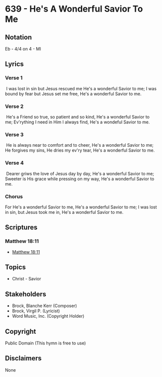 # 639 - He's A Wonderful Savior To Me

## Notation

Eb - 4/4 on 4 - MI

## Lyrics

### Verse 1

 I was lost in sin but Jesus rescued me He's a wonderful Savior to me; I was bound by fear but Jesus set me free, He's a wonderful Savior to me. 

### Verse 2

 He's a Friend so true, so patient and so kind, He's a wonderful Savior to me; Ev'rything I need in Him I always find, He's a wondeful Savior to me. 

### Verse 3

 He is always near to comfort and to cheer, He's a wonderful Savior to me; He forgives my sins, He  dries my ev'ry tear, He's a wonderful Savior to me.

### Verse 4

 Dearer griws the love of Jesus day by day, He's a wonderful Savior to me; Sweeter is His grace while pressing on my way, He's a wonderful Savior to me. 

### Chorus

For He's a wonderful Savior to me, He's a wonderful Savior to me; I was lost in sin, but Jesus took me in, He's a wonderful Savior to me.


## Scriptures

### Matthew 18:11

- [Matthew 18:11](https://www.biblegateway.com/passage/?search=Matthew%2018%3A11)


## Topics

- Christ - Savior

## Stakeholders

- Brock, Blanche Kerr (Composer)
- Brock, Virgil P. (Lyricist)
- Word Music, Inc. (Copyright Holder)

## Copyright

Public Domain
(This hymn is free to use)

## Disclaimers

None

